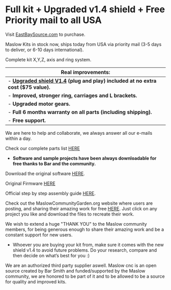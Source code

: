 # Full kit + Upgraded v1.4 shield + Free Priority mail to all USA

Visit [EastBaySource.com](https://www.eastbaysource.com/collections/all) to purchase.

Maslow Kits in stock now, ships today from USA via priority mail (3-5 days to deliver, or 6-10 days international).

Complete kit X,Y,Z, axis and ring system.

|Real improvements:                                                                                                                    |
|--------------------------------------------------------------------------------------------------------------------------------------|
|- **[Upgraded shield V1.4](https://www.eastbaysource.com/blogs/product-info/product-detail) (plug and play) included at no extra cost ($75 value).**|
|- **Improved, stronger ring, carriages and L brackets.**                                                                              |
|- **Upgraded motor gears.**                                                                                                           |
|- **Full 6 months warranty on all parts (including shipping).**                                                                       |   
|- **Free support.**                                                                                                                   |


We are here to help and collaborate, we always answer all our e-mails within a day.

Check our complete parts list [HERE](https://www.eastbaysource.com/blogs/news/maslow-full-kit-parts-list)

- **Software and sample projects have been always downloadable for free thanks to Bar and the community.**

Download the original software [HERE](https://github.com/MaslowCNC/GroundControl/releases). 

Original Firmware [HERE](https://github.com/MaslowCNC/Firmware/releases/)

Official step by step assembly guide [HERE](https://www.maslowcnc.com/assemblyguide).

Check out the MaslowCommunityGarden.org website where users are posting, and sharing their amazing work for free [HERE](http://maslowcommunitygarden.org/index.html). Just click on any project you like and download the files to recreate their work. 

We wish to extend a huge "THANK YOU" to the Maslow community members, for being generous enough to share their amazing work and be a constant support for new users. 

- Whoever you are buying your kit from, make sure it comes with the new shield v1.4 to avoid future problems. 
Do your research, compare and then decide on what’s best for you :)

We are an authorized third party supplier aswell. Maslow cnc is an open source created by Bar Smith and funded/supported by the Maslow community, we are honored to be part of it and to be allowed to be a source for quality and improved kits.

